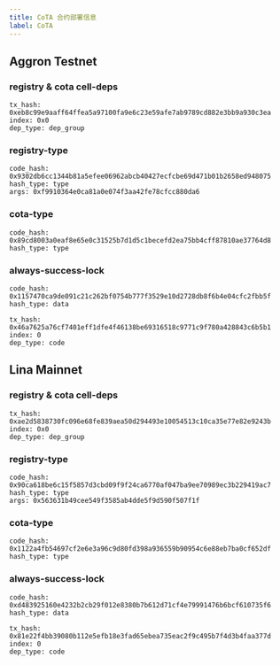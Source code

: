 ```yaml
---
title: CoTA 合约部署信息
label: CoTA
---
```


## Aggron Testnet

### registry & cota cell-deps

```
tx_hash: 0xeb8c99e9aaff64ffea5a97100fa9e6c23e59afe7ab9789cd882e3bb9a930c3ea
index: 0x0
dep_type: dep_group
```

### registry-type

```
code_hash: 0x9302db6cc1344b81a5efee06962abcb40427ecfcbe69d471b01b2658ed948075
hash_type: type
args: 0xf9910364e0ca81a0e074f3aa42fe78cfcc880da6
```

### cota-type

```
code_hash: 0x89cd8003a0eaf8e65e0c31525b7d1d5c1becefd2ea75bb4cff87810ae37764d8
hash_type: type
```

### always-success-lock

```
code_hash: 0x1157470ca9de091c21c262bf0754b777f3529e10d2728db8f6b4e04cfc2fbb5f
hash_type: data

tx_hash: 0x46a7625a76cf7401eff1dfe4f46138be69316518c9771c9f780a428843c6b5b1
index: 0
dep_type: code
```

## Lina Mainnet

### registry & cota cell-deps

```
tx_hash: 0xae2d5838730fc096e68fe839aea50d294493e10054513c10ca35e77e82e9243b
index: 0x0
dep_type: dep_group
```

### registry-type

```
code_hash: 0x90ca618be6c15f5857d3cbd09f9f24ca6770af047ba9ee70989ec3b229419ac7
hash_type: type
args: 0x563631b49cee549f3585ab4dde5f9d590f507f1f
```

### cota-type

```
code_hash: 0x1122a4fb54697cf2e6e3a96c9d80fd398a936559b90954c6e88eb7ba0cf652df
hash_type: type
```

### always-success-lock

```
code_hash: 0xd483925160e4232b2cb29f012e8380b7b612d71cf4e79991476b6bcf610735f6
hash_type: data

tx_hash: 0x81e22f4bb39080b112e5efb18e3fad65ebea735eac2f9c495b7f4d3b4faa377d
index: 0
dep_type: code
```
